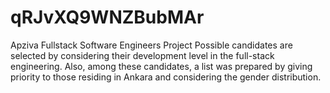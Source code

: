 # qRJvXQ9WNZBubMAr
Apziva Fullstack Software Engineers Project
Possible candidates are selected by considering their development level in the full-stack engineering. Also, among these candidates, a list was prepared by giving priority to those residing in Ankara and considering the gender distribution.

